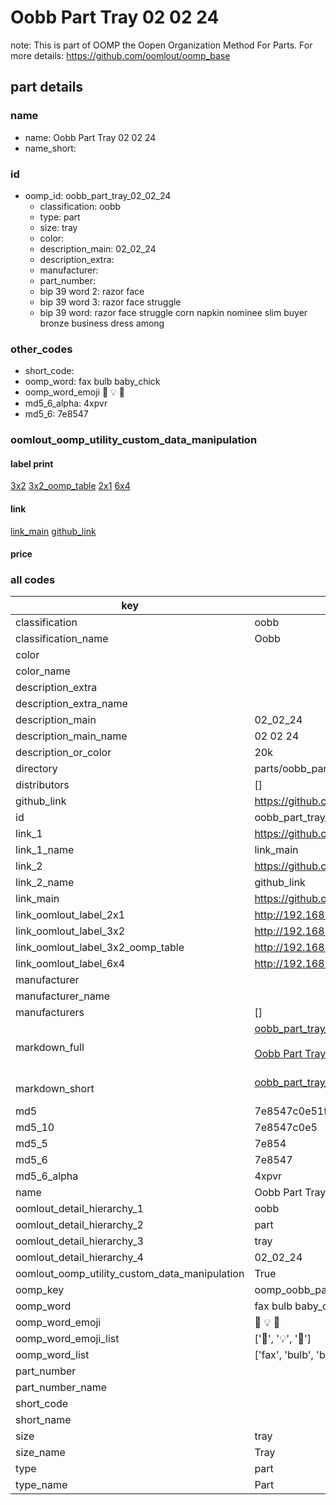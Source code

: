 # Oobb Part Tray 02 02 24  

note: This is part of OOMP the Oopen Organization Method For Parts. For more details: https://github.com/oomlout/oomp_base

##  part details





### name
* name: Oobb Part Tray 02 02 24
* name_short: 
### id
* oomp_id: oobb_part_tray_02_02_24
  * classification: oobb
  * type: part
  * size: tray
  * color: 
  * description_main: 02_02_24
  * description_extra: 
  * manufacturer: 
  * part_number: 
  * bip 39 word 2: razor face
  * bip 39 word 3: razor face struggle
  * bip 39 word: razor face struggle corn napkin nominee slim buyer bronze business dress among

### other_codes
* short_code: 
* oomp_word: fax bulb baby_chick
* oomp_word_emoji :fax: :bulb: :baby_chick:
* md5_6_alpha: 4xpvr
* md5_6: 7e8547






### oomlout_oomp_utility_custom_data_manipulation
#### label print
[3x2](http://192.168.1.245:1112/?label=oomp%204xpvr)
[3x2_oomp_table](http://192.168.1.107:1112/?label=oomp%204xpvr)
[2x1](http://192.168.1.242:1112/?label=oomp%204xpvr)
[6x4](http://192.168.1.55:1112/?label=oomp%204xpvr)    

#### link

[link_main](https://github.com/oomlout/oomlout_oomp_current_version_messy/tree/main/parts/oobb_part_tray_02_02_24) [github_link](https://github.com/oomlout/oomlout_oomp_part_src/tree/main/parts/oobb_part_tray_02_02_24)                             

#### price







### all codes 
| key | value |  
| --- | --- |  
| classification | oobb |  
| classification_name | Oobb |  
| color |  |  
| color_name |  |  
| description_extra |  |  
| description_extra_name |  |  
| description_main | 02_02_24 |  
| description_main_name | 02 02 24 |  
| description_or_color | 20k |  
| directory | parts/oobb_part_tray_02_02_24 |  
| distributors | [] |  
| github_link | https://github.com/oomlout/oomlout_oomp_part_src/tree/main/parts/oobb_part_tray_02_02_24 |  
| id | oobb_part_tray_02_02_24 |  
| link_1 | https://github.com/oomlout/oomlout_oomp_current_version_messy/tree/main/parts/oobb_part_tray_02_02_24 |  
| link_1_name | link_main |  
| link_2 | https://github.com/oomlout/oomlout_oomp_part_src/tree/main/parts/oobb_part_tray_02_02_24 |  
| link_2_name | github_link |  
| link_main | https://github.com/oomlout/oomlout_oomp_current_version_messy/tree/main/parts/oobb_part_tray_02_02_24 |  
| link_oomlout_label_2x1 | http://192.168.1.242:1112/?label=oomp%204xpvr |  
| link_oomlout_label_3x2 | http://192.168.1.245:1112/?label=oomp%204xpvr |  
| link_oomlout_label_3x2_oomp_table | http://192.168.1.107:1112/?label=oomp%204xpvr |  
| link_oomlout_label_6x4 | http://192.168.1.55:1112/?label=oomp%204xpvr |  
| manufacturer |  |  
| manufacturer_name |  |  
| manufacturers | [] |  
| markdown_full | [oobb_part_tray_02_02_24](https://github.com/oomlout/oomlout_oomp_current_version_messy/tree/main/parts/oobb_part_tray_02_02_24)<br>[](https://github.com/oomlout/oomlout_oomp_current_version_messy/tree/main/parts/oobb_part_tray_02_02_24)<br>[Oobb Part Tray 02 02 24](https://github.com/oomlout/oomlout_oomp_current_version_messy/tree/main/parts/oobb_part_tray_02_02_24)<br><br> |  
| markdown_short | [oobb_part_tray_02_02_24](https://github.com/oomlout/oomlout_oomp_current_version_messy/tree/main/parts/oobb_part_tray_02_02_24)<br><br> |  
| md5 | 7e8547c0e51f797a57c97307ae946595 |  
| md5_10 | 7e8547c0e5 |  
| md5_5 | 7e854 |  
| md5_6 | 7e8547 |  
| md5_6_alpha | 4xpvr |  
| name | Oobb Part Tray 02 02 24 |  
| oomlout_detail_hierarchy_1 | oobb |  
| oomlout_detail_hierarchy_2 | part |  
| oomlout_detail_hierarchy_3 | tray |  
| oomlout_detail_hierarchy_4 | 02_02_24 |  
| oomlout_oomp_utility_custom_data_manipulation | True |  
| oomp_key | oomp_oobb_part_tray_02_02_24 |  
| oomp_word | fax bulb baby_chick |  
| oomp_word_emoji | :fax: :bulb: :baby_chick: |  
| oomp_word_emoji_list | [':fax:', ':bulb:', ':baby_chick:'] |  
| oomp_word_list | ['fax', 'bulb', 'baby_chick'] |  
| part_number |  |  
| part_number_name |  |  
| short_code |  |  
| short_name |  |  
| size | tray |  
| size_name | Tray |  
| type | part |  
| type_name | Part |  
